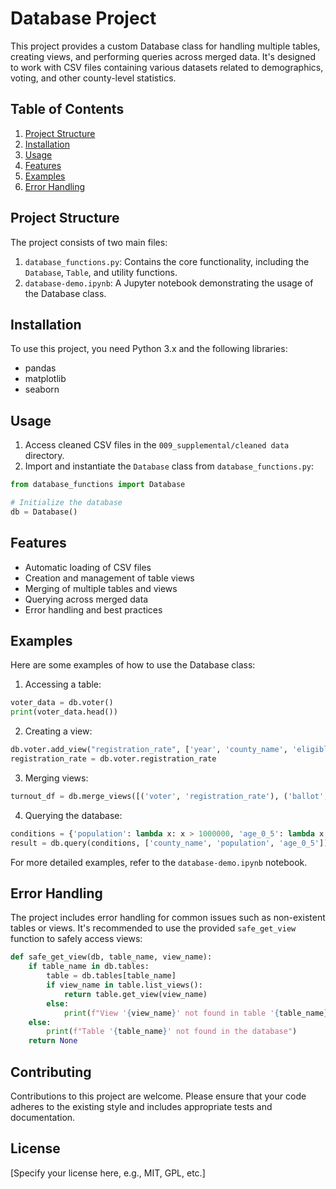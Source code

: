 # Database Project

This project provides a custom Database class for handling multiple tables, creating views, and performing queries across merged data. It's designed to work with CSV files containing various datasets related to demographics, voting, and other county-level statistics.

## Table of Contents

1. [Project Structure](#project-structure)
2. [Installation](#installation)
3. [Usage](#usage)
4. [Features](#features)
5. [Examples](#examples)
6. [Error Handling](#error-handling)


## Project Structure

The project consists of two main files:

1. `database_functions.py`: Contains the core functionality, including the `Database`, `Table`, and utility functions.
2. `database-demo.ipynb`: A Jupyter notebook demonstrating the usage of the Database class.

## Installation

To use this project, you need Python 3.x and the following libraries:

- pandas
- matplotlib
- seaborn

## Usage

1. Access cleaned CSV files in the `009_supplemental/cleaned data` directory.
2. Import and instantiate the `Database` class from `database_functions.py`:

```python
from database_functions import Database

# Initialize the database
db = Database()
```

## Features

- Automatic loading of CSV files
- Creation and management of table views
- Merging of multiple tables and views
- Querying across merged data
- Error handling and best practices

## Examples

Here are some examples of how to use the Database class:

1. Accessing a table:

```python
voter_data = db.voter()
print(voter_data.head())
```

2. Creating a view:

```python
db.voter.add_view("registration_rate", ['year', 'county_name', 'eligible', 'total_registered'])
registration_rate = db.voter.registration_rate
```

3. Merging views:

```python
turnout_df = db.merge_views([('voter', 'registration_rate'), ('ballot', 'casted_votes')])
```

4. Querying the database:

```python
conditions = {'population': lambda x: x > 1000000, 'age_0_5': lambda x: x > 0.05}
result = db.query(conditions, ['county_name', 'population', 'age_0_5'])
```

For more detailed examples, refer to the `database-demo.ipynb` notebook.

## Error Handling

The project includes error handling for common issues such as non-existent tables or views. It's recommended to use the provided `safe_get_view` function to safely access views:

```python
def safe_get_view(db, table_name, view_name):
    if table_name in db.tables:
        table = db.tables[table_name]
        if view_name in table.list_views():
            return table.get_view(view_name)
        else:
            print(f"View '{view_name}' not found in table '{table_name}'")
    else:
        print(f"Table '{table_name}' not found in the database")
    return None
```

## Contributing

Contributions to this project are welcome. Please ensure that your code adheres to the existing style and includes appropriate tests and documentation.

## License

[Specify your license here, e.g., MIT, GPL, etc.]

